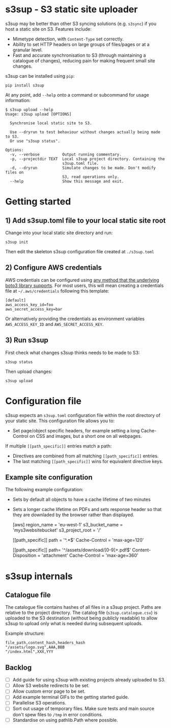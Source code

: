 # s3sup - S3 static site uploader
s3sup may be better than other S3 syncing solutions (e.g. `s3sync`) if you host
a static site on S3. Features include:

 * Mimetype detection, with `Content-Type` set correctly.
 * Ability to set HTTP headers on large groups of files/pages or at a granular
   level.
 * Fast and accurate synchronisation to S3 (through maintaining a catalogue of
   changes), reducing pain for making frequent small site changes.

s3sup can be installed using `pip`:

    pip install s3sup

At any point, add `--help` onto a command or subcommand for usage information:

    $ s3sup upload --help
    Usage: s3sup upload [OPTIONS]

      Synchronise local static site to S3.

      Use --dryrun to test behaviour without changes actually being made to S3.
      Or use "s3sup status".

    Options:
      -v, --verbose          Output running commentary.
      -p, --projectdir TEXT  Local s3sup project directory. Containing the
                             s3sup.toml file.
      -d, --dryrun           Simulate changes to be made. Don't modify files on
                             S3, read operations only.
      --help                 Show this message and exit.


# Getting started

## 1) Add s3sup.toml file to your local static site root
Change into your local static site directory and run:

    s3sup init

Then edit the skeleton s3sup configuration file created at `./s3sup.toml`

## 2) Configure AWS credentials
AWS credentials can be configured using [any method that the underlying boto3 library supports](https://boto3.amazonaws.com/v1/documentation/api/latest/guide/configuration.html).
For most users, this will mean creating a credentials file at
`~/.aws/credentials` following this template:

    [default]
    aws_access_key_id=foo
    aws_secret_access_key=bar

Or alternatively providing the credentials as environment variables
`AWS_ACCESS_KEY_ID` and `AWS_SECRET_ACCESS_KEY`.


## 3) Run s3sup
First check what changes s3sup thinks needs to be made to S3:

    s3sup status

Then upload changes:

    s3sup upload


# Configuration file
s3sup expects an `s3sup.toml` configuration file within the root directory of
your static site.  This configuration file allows you to:

 * Set page/object specific headers, for example setting a long Cache-Control
   on CSS and images, but a short one on all webpages.

If multiple `[[path_specific]]` entries match a path:
  * Directives are combined from all matching `[[path_specific]]` entries.
  * The last matching `[[path_specific]]` wins for equivalent directive keys.


## Example site configuration
The following example configuration:

 * Sets by default all objects to have a cache lifetime of two minutes
 * Sets a longer cache lifetime on PDFs and sets response header so that they
   are downladed by the browser rather than displayed.


    [aws]
    region_name = 'eu-west-1'
    s3_bucket_name = 'mys3websitebucket'
    s3_project_root = '/'


    [[path_specific]]
    path = '^.*$'
    Cache-Control = 'max-age=120'

    [[path_specific]]
    path= '^/assets/download/[0-9]+.pdf$'
    Content-Disposition = 'attachment'
    Cache-Control = 'max-age=360'


# s3sup internals
## Catalogue file
The catalogue file contains hashes of all files in a s3sup project. Paths are
relative to the project directory. The catalog file (`s3sup.catalogue.csv`) is
uploaded to the S3 destination (without being publicly readable) to allow s3sup
to upload only what is needed during subsequent uploads.

Example structure:

    file_path,content_hash,headers_hash
    "/assets/logo.svg",AAA,BBB
    "/index.html",XXX,YYY


## Backlog

 * [ ] Add guide for using s3sup with existing projects already uploaded to S3.
 * [ ] Allow S3 website redirects to be set.
 * [ ] Allow custom error page to be set.
 * [ ] Add example terminal GIFs to the getting started guide.
 * [ ] Parallelise S3 operations.
 * [ ] Sort out usage of temporary files. Make sure tests and main source don't
   spew files to `/tmp` in error conditions.
 * [ ] Standardise on using pathlib.Path where possible.
